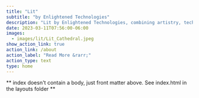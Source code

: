 ```yaml
---
title: "Lit"
subtitle: "by Enlightened Technologies"
description: "Lit by Enlightened Technologies, combining artistry, technology, and wizardry to create things that dreams are made out of."
date: 2023-03-11T07:56:00-06:00
images:
  - images/lit/Lit_Cathedral.jpeg
show_action_link: true
action_link: /about
action_label: "Read More &rarr;"
action_type: text
type: home
---
```


** index doesn't contain a body, just front matter above.
See index.html in the layouts folder **

